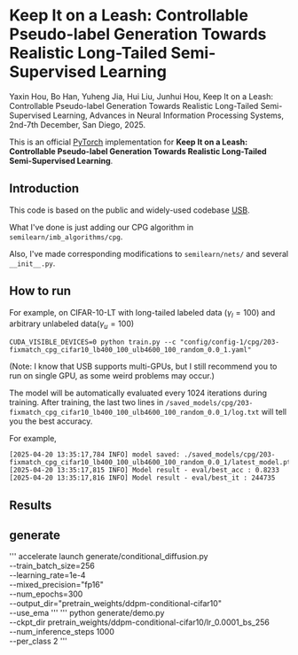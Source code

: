 # Keep It on a Leash: Controllable Pseudo-label Generation Towards Realistic Long-Tailed Semi-Supervised Learning
Yaxin Hou, Bo Han, Yuheng Jia, Hui Liu, Junhui Hou, Keep It on a Leash: Controllable Pseudo-label Generation Towards Realistic Long-Tailed Semi-Supervised Learning, Advances in Neural Information Processing Systems, 2nd-7th December, San Diego, 2025.

This is an official [PyTorch](http://pytorch.org) implementation for **Keep It on a Leash: Controllable Pseudo-label Generation Towards Realistic Long-Tailed Semi-Supervised Learning**.

## Introduction
This code is based on the public and widely-used codebase [USB](https://github.com/microsoft/Semi-supervised-learning).

What I've done is just adding our CPG algorithm in `semilearn/imb_algorithms/cpg`.

Also, I've made corresponding modifications to `semilearn/nets/` and several `__init__.py`.

## How to run
For example, on CIFAR-10-LT with long-tailed labeled data ($\gamma_l=100$) and arbitrary unlabeled data($\gamma_u=100$)

```
CUDA_VISIBLE_DEVICES=0 python train.py --c "config/config-1/cpg/203-fixmatch_cpg_cifar10_lb400_100_ulb4600_100_random_0.0_1.yaml"
```

(Note: I know that USB supports multi-GPUs, but I still recommend you to run on single GPU, as some weird problems may occur.)

The model will be automatically evaluated every 1024 iterations during training. After training, the last two lines in `/saved_models/cpg/203-fixmatch_cpg_cifar10_lb400_100_ulb4600_100_random_0.0_1/log.txt` will tell you the best accuracy. 

For example,
```
[2025-04-20 13:35:17,784 INFO] model saved: ./saved_models/cpg/203-fixmatch_cpg_cifar10_lb400_100_ulb4600_100_random_0.0_1/latest_model.pth
[2025-04-20 13:35:17,815 INFO] Model result - eval/best_acc : 0.8233
[2025-04-20 13:35:17,816 INFO] Model result - eval/best_it : 244735
```

## Results

## generate
'''
accelerate launch generate/conditional_diffusion.py \
    --train_batch_size=256 \
    --learning_rate=1e-4 \
    --mixed_precision="fp16" \
    --num_epochs=300 \
    --output_dir="pretrain_weights/ddpm-conditional-cifar10" \
    --use_ema
'''
'''
python generate/demo.py \
--ckpt_dir pretrain_weights/ddpm-conditional-cifar10/lr_0.0001_bs_256 \
--num_inference_steps 1000 \
--per_class 2
'''